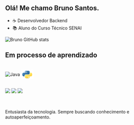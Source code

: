 
## Olá! Me chamo Bruno Santos.

- ☕ Desenvolvedor Backend
- 📚 Aluno do Curso Técnico SENAI


![Bruno GitHub stats](https://github-readme-stats.vercel.app/api?username=brunosntos&show_icons=true&theme=dracula)


  ## Em processo de aprendizado
  
<div style="display: inline_block"><br>
  <img align="center" alt="Java" height="30" width="40" src="https://cdn.jsdelivr.net/gh/devicons/devicon@latest/icons/java/java-original.svg" />
  <img align="center" alt="Python" height="30" width="40" src="https://raw.githubusercontent.com/devicons/devicon/master/icons/python/python-original.svg">
</div>


  ##
  
<div> 
  <a href="https://instagram.com/obrunosnts" target="_blank"><img src="https://img.shields.io/badge/-Instagram-%23E4405F?style=for-the-badge&logo=instagram&logoColor=white" target="_blank"></a>
  <a href = "mailto:brunosantostrab01@gmail.com"><img src="https://img.shields.io/badge/-Gmail-%23333?style=for-the-badge&logo=gmail&logoColor=white" target="_blank"></a>
  <a href="https://www.linkedin.com/in/bruno-santos-023299331" target="_blank"><img src="https://img.shields.io/badge/-LinkedIn-%230077B5?style=for-the-badge&logo=linkedin&logoColor=white" target="_blank"></a> 
  
</div>
<br><br>

Entusiasta da tecnologia. Sempre buscando conhecimento e autoaperfeiçoamento.
